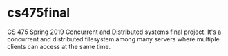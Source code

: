 # cs475final

CS 475 Spring 2019 Concurrent and Distributed systems final project.
It's a concurrent and distributed filesystem among many servers where multiple clients can access at the same time.
